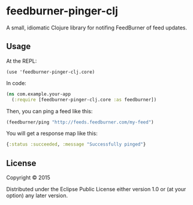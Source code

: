 # feedburner-pinger-clj

A small, idiomatic Clojure library for notifing FeedBurner of feed updates.

## Usage

At the REPL:

    (use 'feedburner-pinger-clj.core)

In code:

```clojure
(ns com.example.your-app
  (:require [feedburner-pinger-clj.core :as feedburner])
```

Then, you can ping a feed like this:

```clojure
(feedburner/ping "http://feeds.feedburner.com/my-feed")
```

You will get a response map like this:

```clojure
{:status :succeeded, :message "Successfully pinged"}
```

## License

Copyright © 2015

Distributed under the Eclipse Public License either version 1.0 or (at
your option) any later version.
